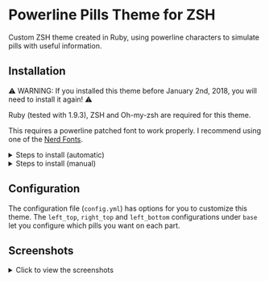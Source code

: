 # Powerline Pills Theme for ZSH

Custom ZSH theme created in Ruby, using powerline characters to simulate pills with useful information.

## Installation

⚠️ WARNING: If you installed this theme before January 2nd, 2018, you will need to install it again! ⚠️

Ruby (tested with 1.9.3), ZSH and Oh-my-zsh are required for this theme.

This requires a powerline patched font to work properly. I recommend using one of the [Nerd Fonts](https://github.com/ryanoasis/nerd-fonts).

<details>
<summary>Steps to install (automatic)</summary>

1. Clone this repository:  
  `git clone https://github.com/lucasqueiroz/powerline-pills-zsh.git`
2. Cd into the folder that you cloned, then into the `install` folder
3. Run the following command to install the theme (Warning: it will change your current zsh theme!)  
  `./install.zsh`
4. Reload your terminal (or open a new tab)

</details>

<details>
<summary>Steps to install (manual)</summary>

1. Clone this repository:  
  `git clone https://github.com/lucasqueiroz/powerline-pills-zsh.git`
2. Cd into the folder that you cloned
3. Copy the `powerline-pills.zsh-theme` file to your oh-my-zsh's `custom` folder (Usually found in `~/.oh-my-zsh/custom`)
4. Edit the `~/.zshrc` file and set `powerline-pills` as the current theme
5. Add this to the end of the `~/.zshrc` file:  
```bash
# Powerline Pills Theme
export POWERLINE_PILLS="<powerline-pills folder>"
```
Replacing `<powerline-pills folder>` with the folder that you cloned this repository into.

</details>

## Configuration
The configuration file (`config.yml`) has options for you to customize this theme.
The `left_top`, `right_top` and `left_bottom` configurations under `base` let you configure which pills you want on each part.

## Screenshots

<details>
<summary>Click to view the screenshots</summary>

### Default config (Non-git folder)

![Screenshot 1](https://github.com/lucasqueiroz/powerline-pills-zsh/blob/master/screenshots/screenshot_1.png?raw=true)

### Without date (Git folder)

![Screenshot 2](https://github.com/lucasqueiroz/powerline-pills-zsh/blob/master/screenshots/screenshot_2.png?raw=true)

### Command output

![Screenshot 3](https://github.com/lucasqueiroz/powerline-pills-zsh/blob/master/screenshots/screenshot_3.png?raw=true)

</details>
